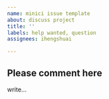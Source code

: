 ```yaml
---
name: minici issue template
about: discuss project
title: ''
labels: help wanted, question
assignees: ihengshuai

---
```


## Please comment here
write...
